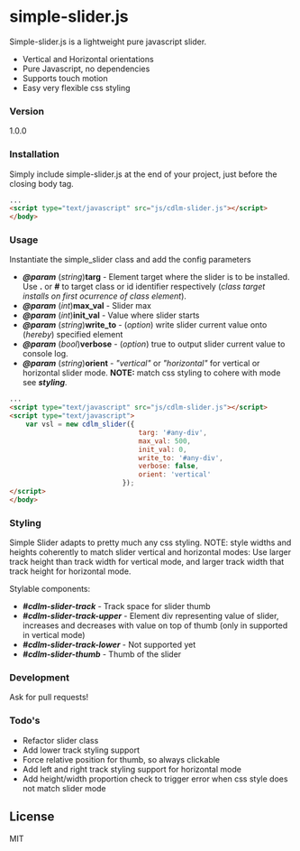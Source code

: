 simple-slider.js
================

Simple-slider.js is a lightweight pure javascript slider. 

  - Vertical and Horizontal orientations
  - Pure Javascript, no dependencies
  - Supports touch motion
  - Easy very flexible css styling

### Version
1.0.0

### Installation

Simply include simple-slider.js at the end of your project, just before the closing body tag.

```html
...
<script type="text/javascript" src="js/cdlm-slider.js"></script>
</body>
```

### Usage

Instantiate the simple_slider class and add the config parameters

*  **_@param_** (_string_)**targ** - Element target where the slider is to be installed. Use  **.** or **#** to target class or id identifier respectively (_class target installs on first ocurrence of class element_).  
*  **_@param_** (_int_)**max_val** - Slider max
*  **_@param_** (_int_)**init_val** - Value where slider starts
*  **_@param_** (_string_)**write_to** - (_option_) write slider current value onto (_hereby_) specified element
*  **_@param_** (_bool_)**verbose** - (_option_) true to output slider current value to console log.
*  **_@param_** (_string_)**orient** - _"vertical"_ or _"horizontal"_ for vertical or horizontal slider mode. **NOTE:** match css styling to cohere with mode see **_styling_**.

```html
...
<script type="text/javascript" src="js/cdlm-slider.js"></script>
<script type="text/javascript">
	var vsl = new cdlm_slider({	
								targ: '#any-div',
								max_val: 500,
								init_val: 0,
								write_to: '#any-div',
								verbose: false,
								orient: 'vertical'
							});
</script>
</body>
```


### Styling

Simple Slider adapts to pretty much any css styling. NOTE: style widths and heights coherently to match slider vertical and horizontal modes: Use larger track height than track width for vertical mode, and larger track width that track height for horizontal mode.

Stylable components:

* **_#cdlm-slider-track_** - Track space for slider thumb
* **_#cdlm-slider-track-upper_** - Element div representing value of slider, increases and decreases with value on top of thumb (only in supported in vertical mode)
* **_#cdlm-slider-track-lower_** - Not supported yet
* **_#cdlm-slider-thumb_** - Thumb of the slider


### Development

Ask for pull requests!


### Todo's

 - Refactor slider class
 - Add lower track styling support
 - Force relative position for thumb, so always clickable
 - Add left and right track styling support for horizontal mode
 - Add height/width proportion check to trigger error when css style does not match slider mode

License
----

MIT


